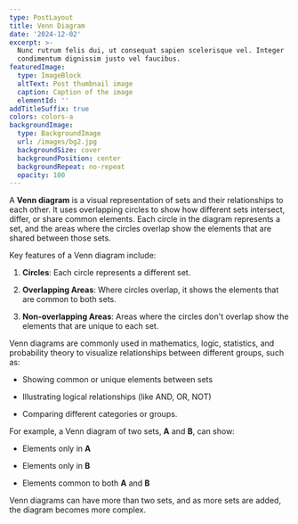 ```yaml
---
type: PostLayout
title: Venn Diagram
date: '2024-12-02'
excerpt: >-
  Nunc rutrum felis dui, ut consequat sapien scelerisque vel. Integer
  condimentum dignissim justo vel faucibus.
featuredImage:
  type: ImageBlock
  altText: Post thumbnail image
  caption: Caption of the image
  elementId: ''
addTitleSuffix: true
colors: colors-a
backgroundImage:
  type: BackgroundImage
  url: /images/bg2.jpg
  backgroundSize: cover
  backgroundPosition: center
  backgroundRepeat: no-repeat
  opacity: 100
---
```

A **Venn diagram** is a visual representation of sets and their relationships to each other. It uses overlapping circles to show how different sets intersect, differ, or share common elements. Each circle in the diagram represents a set, and the areas where the circles overlap show the elements that are shared between those sets.

Key features of a Venn diagram include:

1.  **Circles**: Each circle represents a different set.

2.  **Overlapping Areas**: Where circles overlap, it shows the elements that are common to both sets.

3.  **Non-overlapping Areas**: Areas where the circles don't overlap show the elements that are unique to each set.

Venn diagrams are commonly used in mathematics, logic, statistics, and probability theory to visualize relationships between different groups, such as:

*   Showing common or unique elements between sets

*   Illustrating logical relationships (like AND, OR, NOT)

*   Comparing different categories or groups.

For example, a Venn diagram of two sets, **A** and **B**, can show:

*   Elements only in **A**

*   Elements only in **B**

*   Elements common to both **A** and **B**

Venn diagrams can have more than two sets, and as more sets are added, the diagram becomes more complex.



